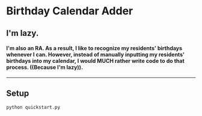 # Birthday Calendar Adder

## I'm lazy.
#### I'm also an RA. As a result, I like to recognize my residents' birthdays whenever I can. However, instead of manually inputting my residents' birthdays into my calendar, I would MUCH rather write code to do that process. ((Because I'm lazy)).

---

## Setup

`python quickstart.py`